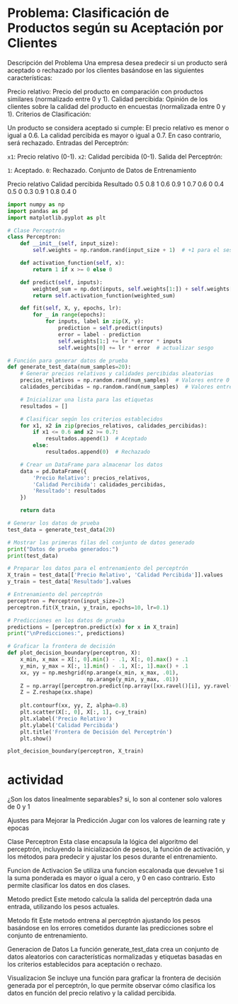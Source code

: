 # Problema: Clasificación de Productos según su Aceptación por Clientes
Descripción del Problema
Una empresa desea predecir si un producto será aceptado o rechazado por los clientes basándose en las siguientes características:

Precio relativo: Precio del producto en comparación con productos similares (normalizado entre 0 y 1).
Calidad percibida: Opinión de los clientes sobre la calidad del producto en encuestas (normalizada entre 0 y 1).
Criterios de Clasificación:

Un producto se considera aceptado si cumple:
El precio relativo es menor o igual a 0.6.
La calidad percibida es mayor o igual a 0.7.
En caso contrario, será rechazado.
Entradas del Perceptrón:

`x1`: Precio relativo (0-1).
`x2`: Calidad percibida (0-1).
Salida del Perceptrón:

`1`: Aceptado.
`0`: Rechazado.
Conjunto de Datos de Entrenamiento

Precio relativo	Calidad percibida	Resultado
0.5	         0.8	            1
0.6	         0.9	            1
0.7	         0.6	            0
0.4 	    0.5	                0
0.3 	    0.9             	1
0.8 	    0.4	                0

```python
import numpy as np
import pandas as pd
import matplotlib.pyplot as plt

# Clase Perceptrón
class Perceptron:
    def __init__(self, input_size):
        self.weights = np.random.rand(input_size + 1)  # +1 para el sesgo

    def activation_function(self, x):
        return 1 if x >= 0 else 0

    def predict(self, inputs):
        weighted_sum = np.dot(inputs, self.weights[1:]) + self.weights[0]  # sesgo
        return self.activation_function(weighted_sum)

    def fit(self, X, y, epochs, lr):
        for _ in range(epochs):
            for inputs, label in zip(X, y):
                prediction = self.predict(inputs)
                error = label - prediction
                self.weights[1:] += lr * error * inputs
                self.weights[0] += lr * error  # actualizar sesgo

# Función para generar datos de prueba
def generate_test_data(num_samples=20):
    # Generar precios relativos y calidades percibidas aleatorias
    precios_relativos = np.random.rand(num_samples)  # Valores entre 0 y 1
    calidades_percibidas = np.random.rand(num_samples)  # Valores entre 0 y 1

    # Inicializar una lista para las etiquetas
    resultados = []

    # Clasificar según los criterios establecidos
    for x1, x2 in zip(precios_relativos, calidades_percibidas):
        if x1 <= 0.6 and x2 >= 0.7:
            resultados.append(1)  # Aceptado
        else:
            resultados.append(0)  # Rechazado

    # Crear un DataFrame para almacenar los datos
    data = pd.DataFrame({
        'Precio Relativo': precios_relativos,
        'Calidad Percibida': calidades_percibidas,
        'Resultado': resultados
    })

    return data

# Generar los datos de prueba
test_data = generate_test_data(20)

# Mostrar las primeras filas del conjunto de datos generado
print("Datos de prueba generados:")
print(test_data)

# Preparar los datos para el entrenamiento del perceptrón
X_train = test_data[['Precio Relativo', 'Calidad Percibida']].values
y_train = test_data['Resultado'].values

# Entrenamiento del perceptrón
perceptron = Perceptron(input_size=2)
perceptron.fit(X_train, y_train, epochs=10, lr=0.1)

# Predicciones en los datos de prueba
predictions = [perceptron.predict(x) for x in X_train]
print("\nPredicciones:", predictions)

# Graficar la frontera de decisión
def plot_decision_boundary(perceptron, X):
    x_min, x_max = X[:, 0].min() - .1, X[:, 0].max() + .1
    y_min, y_max = X[:, 1].min() - .1, X[:, 1].max() + .1
    xx, yy = np.meshgrid(np.arange(x_min, x_max, .01),
                         np.arange(y_min, y_max, .01))
    Z = np.array([perceptron.predict(np.array([xx.ravel()[i], yy.ravel()[i]])) for i in range(len(xx.ravel()))])
    Z = Z.reshape(xx.shape)
    
    plt.contourf(xx, yy, Z, alpha=0.8)
    plt.scatter(X[:, 0], X[:, 1], c=y_train)
    plt.xlabel('Precio Relativo')
    plt.ylabel('Calidad Percibida')
    plt.title('Frontera de Decisión del Perceptrón')
    plt.show()

plot_decision_boundary(perceptron, X_train)


```

# actividad
¿Son los datos linealmente separables?
si, lo son al contener solo valores de 0 y 1

Ajustes para Mejorar la Predicción
Jugar con los valores de learning rate y epocas


Clase Perceptron
Esta clase encapsula la lógica del algoritmo del perceptrón, incluyendo la inicialización de pesos, la función de activación, y los métodos para predecir y ajustar los pesos durante el entrenamiento.

Funcion de Activacion
Se utiliza una funcion escalonada que devuelve 1 si la suma ponderada es mayor o igual a cero, y 0 en caso contrario. Esto permite clasificar los datos en dos clases.

Metodo predict
Este metodo calcula la salida del perceptrón dada una entrada, utilizando los pesos actuales.

Metodo fit
Este metodo entrena al perceptrón ajustando los pesos basándose en los errores cometidos durante las predicciones sobre el conjunto de entrenamiento.

Generacion de Datos
La función generate_test_data crea un conjunto de datos aleatorios con características normalizadas y etiquetas basadas en los criterios establecidos para aceptación o rechazo.

Visualizacion
Se incluye una función para graficar la frontera de decisión generada por el perceptrón, lo que permite observar cómo clasifica los datos en función del precio relativo y la calidad percibida.



